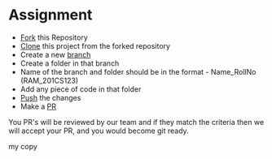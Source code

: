 # Assignment
* [Fork](https://docs.github.com/en/get-started/quickstart/fork-a-repo) this Repository
* [Clone](https://docs.github.com/en/repositories/creating-and-managing-repositories/cloning-a-repository) this project from the forked repository
* Create a new [branch](https://git-scm.com/docs/git-branch)
* Create a folder in that branch
* Name of the branch and folder should be in the format - Name_RollNo (RAM_201CS123)
* Add any piece of code in that folder
* [Push](https://docs.github.com/en/get-started/using-git/pushing-commits-to-a-remote-repository) the changes
* Make a [PR](https://docs.github.com/en/pull-requests/collaborating-with-pull-requests/proposing-changes-to-your-work-with-pull-requests/creating-a-pull-request)
  
You PR's will be reviewed by our team and if they match the criteria then we will accept your PR, and you would become git ready.

my copy
